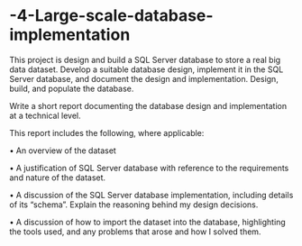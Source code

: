 # -4-Large-scale-database-implementation
This project is design and build a SQL Server database to store a real big data dataset. Develop a suitable database design, implement it in the SQL Server database, and document the design and implementation. Design, build, and populate the database.

Write a short report documenting the database design and implementation at a technical level.

This report includes the following, where applicable:

• An overview of the dataset

• A justification of SQL Server database with reference to the requirements and nature of the dataset.

• A discussion of the SQL Server database implementation, including details of its “schema”. Explain the reasoning behind my design decisions.

• A discussion of how to import the dataset into the database, highlighting the tools used, and any problems that arose and how I solved them.
